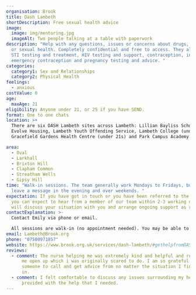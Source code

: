 ```yaml
---
organisation: Brook
title: Dash Lambeth
shortDescription: Free sexual health advice
image:
  image: img/mentoring.jpg
  imageAlt: Two people talking at a table with paperwork
description: "Help with any questions, issues or concerns about drugs, alcohol
  or sexual health. Completely confidential and free to access. They also offer
  STI testing and treatment, HIV testing and support, contraception, including
  emergency contraception and pregnancy testing and advice. "
categories:
  category1: Sex and Relationships
  category2: Physical Health
feelings:
  - anxious
costValue: 0
age:
  maxAge: 21
eligibility: Anyone under 21, or 25 if you have SEND.
format: One to one chats
location: >+
  There are six DASH Lambeth sites across Lambeth: Lillian Bayliss School,
  Evolve Housing, Lambeth Youth Offending Service, Lambeth College (under 21s),
  Gracefield Gardens Health Centre (under 21s) and Park Campus Academy.

area:
  - Oval
  - Larkhall
  - Brixton Hill
  - Clapham Common
  - Streatham Wells
  - Gipsy Hill
time: "Walk-in sessions. The team generally work Mondays to Fridays, but you can
  leave a message in the evening and over weekends. "
expectation: If you have got in touch or you have been referred to the service,
  you can expect to hear from a member of our team within 2-3 working days. They
  will discuss your situation with you and arrange ongoing support as required.
contactExplanation: >-
  Contact Emily via phone or email. 

  All sessions are walk-in (no appointment needed). You may be able to pick up condoms, pregnancy tests or chlamydia screening kits without needing to see a nurse. 
email: Lambeth@Brook.org
phone: "07500971857"
website: https://www.brook.org.uk/services/dash-lambeth/#gethelpfromDASH
reviews:
  - comment: The nurse helping me was extremely kind and helpful and really helped
      me open up which i was originally scared to do. I am so grateful to have
      someone to call and get advice from no matter the situation I find myself
      in.
  - comment: I felt comfortable to discuss any issues surrounding my health. I was
      provided with the help that I needed.
---
```

